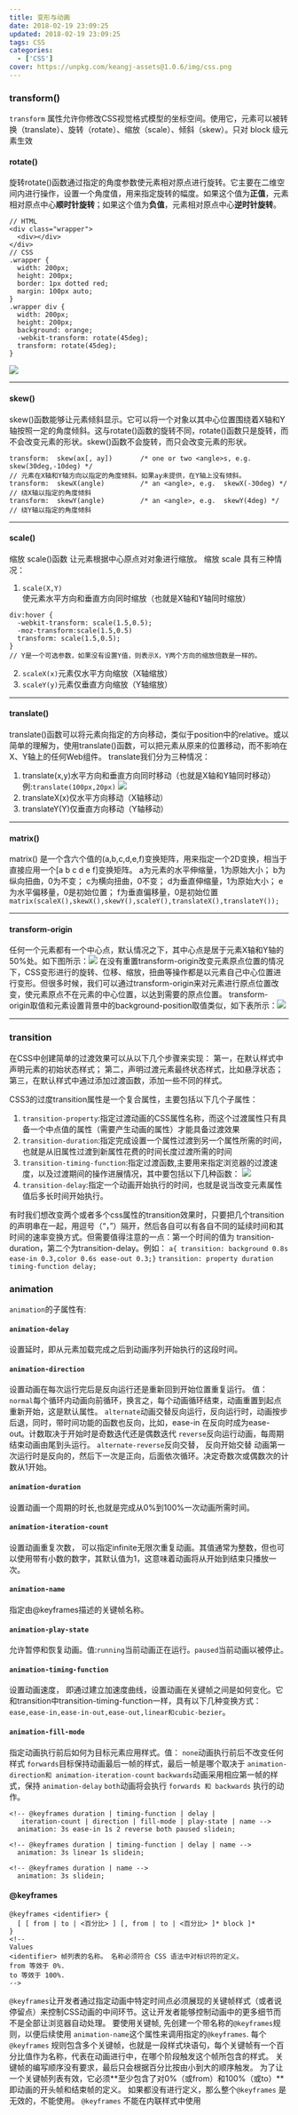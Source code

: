 ```yaml
---
title: 变形与动画
date: 2018-02-19 23:09:25
updated: 2018-02-19 23:09:25
tags: CSS
categories: 
  - ['CSS']
cover: https://unpkg.com/keangj-assets@1.0.6/img/css.png
---
```


### transform()
`transform` 属性允许你修改CSS视觉格式模型的坐标空间。使用它，元素可以被转换（translate）、旋转（rotate）、缩放（scale）、倾斜（skew）。只对 block 级元素生效
#### rotate()
旋转rotate()函数通过指定的角度参数使元素相对原点进行旋转。它主要在二维空间内进行操作，设置一个角度值，用来指定旋转的幅度。如果这个值为**正值**，元素相对原点中心**顺时针旋转**；如果这个值为**负值**，元素相对原点中心**逆时针旋转**。

```
// HTML
<div class="wrapper">
  <div></div>
</div>
// CSS
.wrapper {
  width: 200px;
  height: 200px;
  border: 1px dotted red;
  margin: 100px auto;
}
.wrapper div {
  width: 200px;
  height: 200px;
  background: orange;
  -webkit-transform: rotate(45deg);
  transform: rotate(45deg);
}
```

![](1.png)

---

#### skew()
skew()函数能够让元素倾斜显示。它可以将一个对象以其中心位置围绕着X轴和Y轴按照一定的角度倾斜。这与rotate()函数的旋转不同，rotate()函数只是旋转，而不会改变元素的形状。skew()函数不会旋转，而只会改变元素的形状。
```
transform:  skew(ax[, ay])       /* one or two <angle>s, e.g.  skew(30deg,-10deg) */
// 元素在X轴和Y轴方向以指定的角度倾斜。如果ay未提供，在Y轴上没有倾斜。
transform:  skewX(angle)         /* an <angle>, e.g.  skewX(-30deg) */
// 绕X轴以指定的角度倾斜
transform:  skewY(angle)         /* an <angle>, e.g.  skewY(4deg) */
// 绕Y轴以指定的角度倾斜
```

---

#### scale()
缩放 scale()函数 让元素根据中心原点对对象进行缩放。
缩放 scale 具有三种情况：
1. `scale(X,Y)`使元素水平方向和垂直方向同时缩放（也就是X轴和Y轴同时缩放）
```
div:hover {
  -webkit-transform: scale(1.5,0.5);
  -moz-transform:scale(1.5,0.5)
  transform: scale(1.5,0.5);
}
// Y是一个可选参数，如果没有设置Y值，则表示X，Y两个方向的缩放倍数是一样的。
```
2. `scaleX(x)`元素仅水平方向缩放（X轴缩放）
3. `scaleY(y)`元素仅垂直方向缩放（Y轴缩放）

---

#### translate()
translate()函数可以将元素向指定的方向移动，类似于position中的relative。或以简单的理解为，使用translate()函数，可以把元素从原来的位置移动，而不影响在X、Y轴上的任何Web组件。
translate我们分为三种情况：
1. translate(x,y)水平方向和垂直方向同时移动（也就是X轴和Y轴同时移动）例:`translate(100px,20px)`
![](2.png)
2. translateX(x)仅水平方向移动（X轴移动）
3. translateY(Y)仅垂直方向移动（Y轴移动）

---

#### matrix()
matrix() 是一个含六个值的(a,b,c,d,e,f)变换矩阵，用来指定一个2D变换，相当于直接应用一个[a b c d e f]变换矩阵。
a为元素的水平伸缩量，1为原始大小；
b为纵向扭曲，0为不变；
c为横向扭曲，0不变；
d为垂直伸缩量，1为原始大小；
e为水平偏移量，0是初始位置；
f为垂直偏移量，0是初始位置
``matrix(scaleX(),skewX(),skewY(),scaleY(),translateX(),translateY());``

---

#### transform-origin
任何一个元素都有一个中心点，默认情况之下，其中心点是居于元素X轴和Y轴的50%处。如下图所示：![](3.png)
在没有重置transform-origin改变元素原点位置的情况下，CSS变形进行的旋转、位移、缩放，扭曲等操作都是以元素自己中心位置进行变形。但很多时候，我们可以通过transform-origin来对元素进行原点位置改变，使元素原点不在元素的中心位置，以达到需要的原点位置。
transform-origin取值和元素设置背景中的background-position取值类似，如下表所示：![](4.png)

---

### transition
在CSS中创建简单的过渡效果可以从以下几个步骤来实现：
第一，在默认样式中声明元素的初始状态样式；
第二，声明过渡元素最终状态样式，比如悬浮状态；
第三，在默认样式中通过添加过渡函数，添加一些不同的样式。

CSS3的过度transition属性是一个复合属性，主要包括以下几个子属性：
1. `transition-property`:指定过渡动画的CSS属性名称，而这个过渡属性只有具备一个中点值的属性（需要产生动画的属性）才能具备过渡效果
2. `transition-duration`:指定完成设置一个属性过渡到另一个属性所需的时间，也就是从旧属性过渡到新属性花费的时间长度过渡所需的时间
3. `transition-timing-function`:指定过渡函数,主要用来指定浏览器的过渡速度，以及过渡期间的操作进展情况，其中要包括以下几种函数：
![](5.png)
4. `transition-delay`:指定一个动画开始执行的时间，也就是说当改变元素属性值后多长时间开始执行。

有时我们想改变两个或者多个css属性的transition效果时，只要把几个transition的声明串在一起，用逗号（“，”）隔开，然后各自可以有各自不同的延续时间和其时间的速率变换方式。但需要值得注意的一点：第一个时间的值为 transition-duration，第二个为transition-delay。例如：
``a{ transition: background 0.8s ease-in 0.3,color 0.6s ease-out 0.3;}``
`transition: property duration timing-function delay;`

### animation
`animation`的子属性有:
#### `animation-delay`
设置延时，即从元素加载完成之后到动画序列开始执行的这段时间。
#### `animation-direction`
设置动画在每次运行完后是反向运行还是重新回到开始位置重复运行。
值：
`normal`每个循环内动画向前循环，换言之，每个动画循环结束，动画重置到起点重新开始，这是默认属性。
`alternate`动画交替反向运行，反向运行时，动画按步后退，同时，带时间功能的函数也反向，比如，ease-in 在反向时成为ease-out。计数取决于开始时是奇数迭代还是偶数迭代
`reverse`反向运行动画，每周期结束动画由尾到头运行。
`alternate-reverse`反向交替， 反向开始交替
动画第一次运行时是反向的，然后下一次是正向，后面依次循环。决定奇数次或偶数次的计数从1开始。
#### `animation-duration`
设置动画一个周期的时长,也就是完成从0%到100%一次动画所需时间。
#### `animation-iteration-count`
设置动画重复次数， 可以指定infinite无限次重复动画。其值通常为整数，但也可以使用带有小数的数字，其默认值为1，这意味着动画将从开始到结束只播放一次。
#### `animation-name`
指定由@keyframes描述的关键帧名称。
#### `animation-play-state`
允许暂停和恢复动画。值:`running`当前动画正在运行。`paused`当前动画以被停止。
#### `animation-timing-function`
设置动画速度， 即通过建立加速度曲线，设置动画在关键帧之间是如何变化。它和transition中transition-timing-function一样，具有以下几种变换方式：`ease,ease-in,ease-in-out,ease-out,linear和cubic-bezier`。
#### `animation-fill-mode`
指定动画执行前后如何为目标元素应用样式。值：
`none`动画执行前后不改变任何样式
`forwards`目标保持动画最后一帧的样式，最后一帧是哪个取决于     `animation-direction和 animation-iteration-count` `backwards`动画采用相应第一帧的样式，保持 `animation-delay`
`both`动画将会执行 `forwards 和 backwards` 执行的动作。
```
<!-- @keyframes duration | timing-function | delay |
   iteration-count | direction | fill-mode | play-state | name -->
  animation: 3s ease-in 1s 2 reverse both paused slidein;

<!-- @keyframes duration | timing-function | delay | name -->
  animation: 3s linear 1s slidein;

<!-- @keyframes duration | name -->
  animation: 3s slidein;
```

#### @keyframes
```
@keyframes <identifier> {
  [ [ from | to | <百分比> ] [, from | to | <百分比> ]* block ]*
}
<!-- 
Values
<identifier> 帧列表的名称。 名称必须符合 CSS 语法中对标识符的定义。
from 等效于 0%.
to 等效于 100%. 
-->
```
`@keyframes`让开发者通过指定动画中特定时间点必须展现的关键帧样式（或者说停留点）来控制CSS动画的中间环节。这让开发者能够控制动画中的更多细节而不是全部让浏览器自动处理。
要使用关键帧, 先创建一个带名称的`@keyframes`规则，以便后续使用 `animation-name`这个属性来调用指定的`@keyframes`. 每个`@keyframes` 规则包含多个关键帧，也就是一段样式块语句，每个关键帧有一个百分比值作为名称，代表在动画进行中，在哪个阶段触发这个帧所包含的样式。
关键帧的编写顺序没有要求，最后只会根据百分比按由小到大的顺序触发。
为了让一个关键帧列表有效，它必须**至少包含了对0%（或from）和100%（或to）**即动画的开头帧和结束帧的定义。 如果都没有进行定义，那么整个`@keyframes` 是无效的，不能使用。
`@keyframes` 不能在内联样式中使用
